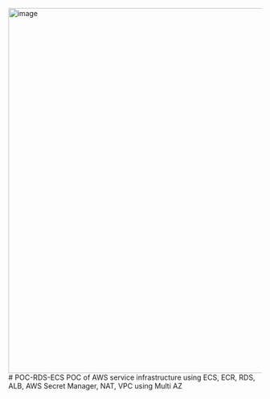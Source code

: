 <img width="1596" height="726" alt="image" src="https://github.com/user-attachments/assets/260a355d-8c77-4381-8480-10f0e7b9b44d" /># POC-RDS-ECS
POC of AWS service infrastructure using ECS, ECR, RDS, ALB, AWS Secret Manager, NAT, VPC using Multi AZ

